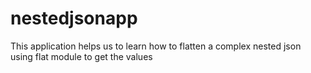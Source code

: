# nestedjsonapp
This application helps us to learn how to flatten a complex nested json using flat module to get the values
